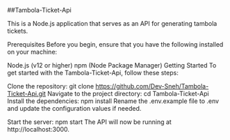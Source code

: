 ##Tambola-Ticket-Api

This is a Node.js application that serves as an API for generating tambola tickets.

Prerequisites
Before you begin, ensure that you have the following installed on your machine:

Node.js (v12 or higher)
npm (Node Package Manager)
Getting Started
To get started with the Tambola-Ticket-Api, follow these steps:

Clone the repository:
git clone https://github.com/Dev-Sneh/Tambola-Ticket-Api.git
Navigate to the project directory:
cd Tambola-Ticket-Api
Install the dependencies:
npm install
Rename the .env.example file to .env and update the configuration values if needed.

Start the server:
npm start
The API will now be running at http://localhost:3000.
